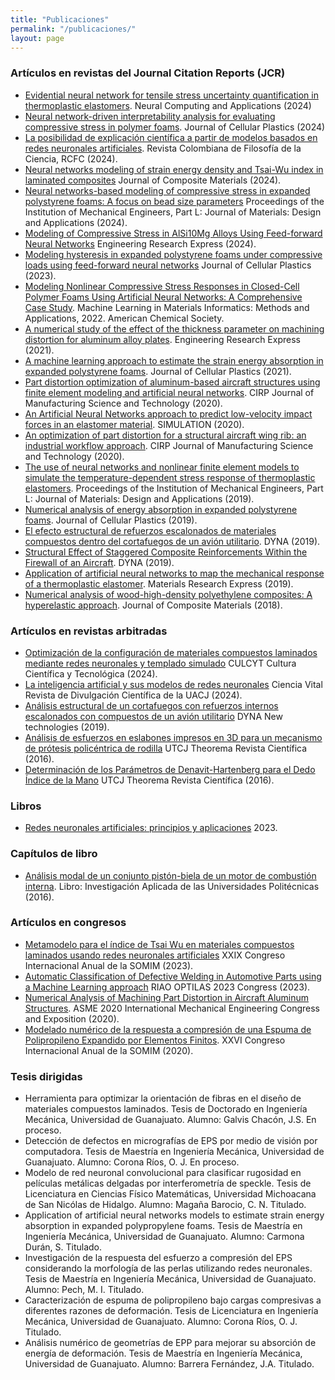 ```yaml
---
title: "Publicaciones"
permalink: "/publicaciones/"
layout: page
---
```


### Artículos en revistas del Journal Citation Reports (JCR)
- [Evidential neural network for tensile stress uncertainty quantification in thermoplastic elastomers](https://doi.org/10.1007/s00521-024-10320-0).  Neural Computing and Applications (2024)
- [Neural network-driven interpretability analysis for evaluating compressive stress in polymer foams](https://doi.org/10.1177/0021955X241255102). Journal of Cellular Plastics (2024)
- [La posibilidad de explicación científica a partir de modelos basados en redes neuronales artificiales](https://revistas.unbosque.edu.co/index.php/rcfc/issue/view/440). Revista Colombiana de Filosofía de la Ciencia, RCFC (2024).
- [Neural networks modeling of strain energy density and Tsai-Wu index in laminated composites](https://doi.org/10.1177/00219983241235856) Journal of Composite Materials (2024).
- [Neural networks-based modeling of compressive stress in expanded polystyrene foams: A focus on bead size parameters](https://doi.org/10.1177/14644207231224172) Proceedings of the Institution of Mechanical Engineers, Part L: Journal of Materials: Design and Applications (2024).
- [Modeling of Compressive Stress in AlSi10Mg Alloys Using Feed-forward Neural Networks](https://iopscience.iop.org/article/10.1088/2631-8695/ad2ab7/meta)  Engineering Research Express (2024).
- [Modeling hysteresis in expanded polystyrene foams under compressive loads using feed-forward neural networks](https://doi.org/10.1177/0021955X231174362) Journal of Cellular Plastics (2023). 
- [Modeling Nonlinear Compressive Stress Responses in Closed-Cell Polymer Foams Using Artificial Neural Networks: A Comprehensive Case Study](https://pubs.acs.org/doi/abs/10.1021/bk-2022-1416.ch005). Machine Learning in Materials Informatics: Methods and Applications, 2022. American Chemical Society.
- [A numerical study of the effect of the thickness parameter on machining distortion for aluminum alloy plates](https://iopscience.iop.org/article/10.1088/2631-8695/ac1848/meta). Engineering Research Express (2021).
- [A machine learning approach to estimate the strain energy absorption in expanded polystyrene foams](https://journals.sagepub.com/doi/abs/10.1177/0021955X211021014). Journal of Cellular Plastics (2021).
- [Part distortion optimization of aluminum-based aircraft structures using finite element modeling and artificial neural networks](https://www.sciencedirect.com/science/article/abs/pii/S1755581720300985). CIRP Journal of Manufacturing Science and Technology (2020). 
- [An Artificial Neural Networks approach to predict low-velocity impact forces in an elastomer material](https://journals.sagepub.com/doi/abs/10.1177/0037549720908052). 
SIMULATION (2020).
- [An optimization of part distortion for a structural aircraft wing rib: an industrial workflow approach](https://www.sciencedirect.com/science/article/abs/pii/S1755581720300080). CIRP Journal of Manufacturing Science and Technology (2020).
- [The use of neural networks and nonlinear finite element models to simulate the temperature-dependent stress response of thermoplastic elastomers](https://journals.sagepub.com/doi/abs/10.1177/1464420719890890). 
Proceedings of the Institution of Mechanical Engineers, Part L: Journal of Materials: Design and Applications (2019).
- [Numerical analysis of energy absorption in expanded polystyrene foams](https://journals.sagepub.com/doi/abs/10.1177/0021955X19880506). 
Journal of Cellular Plastics (2019).
- [El efecto estructural de refuerzos escalonados de materiales compuestos dentro del cortafuegos de un avión utilitario](https://recyt.fecyt.es/index.php/DY/article/view/74034). DYNA (2019).
- [Structural Effect of Staggered Composite Reinforcements Within the Firewall of an Aircraft](https://www.revistadyna.com/search/structural-effect-of-staggered-composite-reinforcements-within-the-firewall-of-an-aircraft). DYNA (2019).
- [Application of artificial neural networks to map the mechanical response of a thermoplastic elastomer](https://iopscience.iop.org/article/10.1088/2053-1591/ab13ec/meta). Materials Research Express (2019).
- [Numerical analysis of wood-high-density polyethylene composites: A hyperelastic approach](https://journals.sagepub.com/doi/full/10.1177/0021998318780436). Journal of Composite Materials (2018).

### Artículos en revistas arbitradas

- [Optimización de la configuración de materiales compuestos laminados mediante redes neuronales y templado simulado](https://erevistas.uacj.mx/ojs/index.php/culcyt/article/view/6395) CULCYT Cultura Científica y Tecnológica (2024).
- [La inteligencia artificial y sus modelos de redes neuronales](https://erevistas.uacj.mx/ojs/index.php/cienciavital/index) Ciencia Vital Revista de Divulgación Científica de la UACJ (2024).
- [Análisis estructural de un cortafuegos con refuerzos internos escalonados con compuestos de un avión utilitario](https://www.revistadyna.com/busqueda-NT/analisis-estructural-de-un-cortafuegos-con-refuerzos-internos-escalonados-con-compuestos-de-un-avion) DYNA New technologies (2019).
- [Análisis de esfuerzos en eslabones impresos en 3D para un mecanismo de prótesis policéntrica de rodilla](https://utcjtheorema.wixsite.com/inicio/enero-junio-2016) UTCJ Theorema Revista Científica (2016).
- [Determinación de los Parámetros de Denavit-Hartenberg para el Dedo Índice de la Mano](https://utcjtheorema.wixsite.com/inicio/enero-junio-2016) UTCJ Theorema Revista Científica (2016).

### Libros 

- [Redes neuronales artificiales: principios y aplicaciones](https://www.amazon.com.mx/Redes-neuronales-artificiales-Principios-aplicaciones/dp/6072946674/) 2023.

### Capítulos de libro

- [Análisis modal de un conjunto pistón-biela de un motor de combustión interna](https://www.researchgate.net/profile/Carlos-Luna-Ortega/publication/318950224_Investigacion_Aplicada_de_las_Universidades_Politecnicas_en_el_marco_del_XV_aniversario_del_Subsistema/links/59c47e85a6fdccc7190db444/Investigacion-Aplicada-de-las-Universidades-Politecnicas-en-el-marco-del-XV-aniversario-del-Subsistema.pdf). Libro: Investigación Aplicada de las Universidades Politécnicas (2016).


### Artículos en congresos

- [Metamodelo para el índice de Tsai Wu en materiales compuestos laminados usando redes neuronales artificiales](https://somim.org.mx/memorias/memorias2023/articulos/M54-A2_50.pdf) XXIX Congreso Internacional Anual de la SOMIM (2023).
- [Automatic Classification of Defective Welding in Automotive Parts using a Machine Learning approach](https://scholar.google.com.mx/citations?view_op=view_citation&hl=es&user=eo-JXcoAAAAJ&sortby=pubdate&citation_for_view=eo-JXcoAAAAJ:qxL8FJ1GzNcC) RIAO OPTILAS 2023 Congress (2023).
- [Numerical Analysis of Machining Part Distortion in Aircraft Aluminum Structures](https://asmedigitalcollection.asme.org/IMECE/proceedings-abstract/IMECE2020/V006T06A011/1099113). ASME 2020 International Mechanical Engineering Congress and Exposition (2020).
- [Modelado numérico de la respuesta a compresión de una Espuma de Polipropileno Expandido por Elementos Finitos](http://somim.org.mx/memorias/memorias2020/articulos/A2_28.pdf). XXVI Congreso Internacional Anual de la SOMIM (2020).

### Tesis dirigidas

- Herramienta para optimizar la orientación de fibras en el diseño de materiales compuestos laminados. Tesis de Doctorado en Ingeniería Mecánica, Universidad de Guanajuato. Alumno: Galvis Chacón, J.S. En proceso.
- Detección de defectos en micrografías de EPS por medio de visión por computadora. Tesis de Maestría en Ingeniería Mecánica, Universidad de Guanajuato. Alumno: Corona Ríos, O. J. En proceso.
- Modelo de red neuronal convolucional para clasificar rugosidad en películas metálicas delgadas por interferometría de speckle. Tesis de Licenciatura en Ciencias Físico Matemáticas, Universidad Michoacana de San Nicólas de Hidalgo. Alumno: Magaña Barocio, C. N. Titulado.
- Application of artificial neural networks models to estimate strain energy absorption in expanded polypropylene foams. Tesis de Maestría en Ingeniería Mecánica, Universidad de Guanajuato. Alumno: Carmona Durán, S. Titulado.
- Investigación de la respuesta del esfuerzo a compresión del EPS considerando la morfología de las perlas utilizando redes neuronales. Tesis de Maestría en Ingeniería Mecánica, Universidad de Guanajuato. Alumno: Pech, M. I. Titulado.
- Caracterización de espuma de polipropileno bajo cargas compresivas a diferentes razones de deformación. Tesis de Licenciatura en Ingeniería Mecánica, Universidad de Guanajuato. Alumno: Corona Ríos, O. J. Titulado.
- Análisis numérico de geometrías de EPP para mejorar su absorción de energía de deformación. Tesis de Maestría en Ingeniería Mecánica, Universidad de Guanajuato. Alumno: Barrera Fernández, J.A. Titulado.
